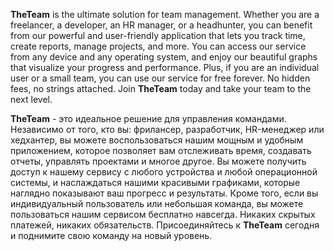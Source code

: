 **TheTeam** is the ultimate solution for team management. Whether you are a freelancer, a developer, an HR manager, or a headhunter, you can benefit from our powerful and user-friendly application that lets you track time, create reports, manage projects, and more. You can access our service from any device and any operating system, and enjoy our beautiful graphs that visualize your progress and performance. Plus, if you are an individual user or a small team, you can use our service for free forever. No hidden fees, no strings attached. Join **TheTeam** today and take your team to the next level.


**TheTeam** - это идеальное решение для управления командами. Независимо от того, кто вы: фрилансер, разработчик, HR-менеджер или хедхантер, вы можете воспользоваться нашим мощным и удобным приложением, которое позволяет вам отслеживать время, создавать отчеты, управлять проектами и многое другое. Вы можете получить доступ к нашему сервису с любого устройства и любой операционной системы, и наслаждаться нашими красивыми графиками, которые наглядно показывают ваш прогресс и результаты. Кроме того, если вы индивидуальный пользователь или небольшая команда, вы можете пользоваться нашим сервисом бесплатно навсегда. Никаких скрытых платежей, никаких обязательств. Присоединяйтесь к **TheTeam** сегодня и поднимите свою команду на новый уровень. 